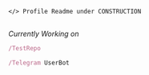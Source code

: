 ```Python3
</> Profile Readme under CONSTRUCTION
```
##
_Currently Working on_ 
```JavaScript 
/TestRepo

/Telegram UserBot
```
